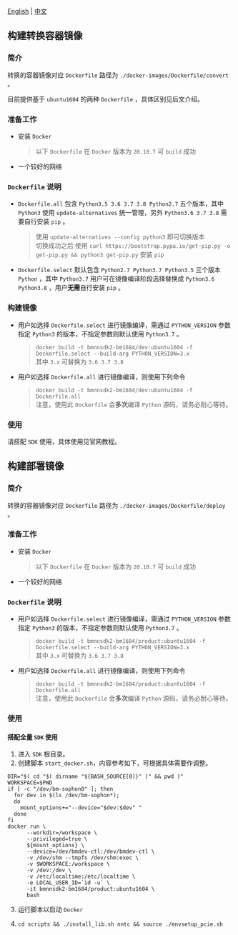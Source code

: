 [English](./README.md) | [中文](README_ZH.md)
## 构建转换容器镜像
### 简介
转换的容器镜像对应 `Dockerfile` 路径为 `./docker-images/Dockerfile/convert` 。

目前提供基于 `ubuntu1604` 的两种 `Dockerfile` ，具体区别见后文介绍。
### 准备工作
- 安装 `Docker`
  > 以下 `Dockerfile` 在 `Docker` 版本为 `20.10.7` 可 `build` 成功
- 一个较好的网络

### `Dockerfile` 说明
- `Dockerfile.all` 包含 `Python3.5 3.6 3.7 3.8 Python2.7` 五个版本，其中 `Python3` 使用 `update-alternatives` 统一管理，另外 `Python3.6 3.7 3.8` 需要自行安装 `pip` 。
  > 使用 `update-alternatives --config python3` 即可切换版本 \
  > 切换成功之后 使用 `curl https://bootstrap.pypa.io/get-pip.py -o get-pip.py && python3 get-pip.py` 安装 `pip`
- `Dockerfile.select` 默认包含 `Python2.7 Python3.7 Python3.5` 三个版本 `Python` ，其中 `Python3.7` 用户可在镜像编译阶段选择替换成 `Python3.6 Python3.8` ，用户**无需**自行安装 `pip` 。

### 构建镜像
- 用户如选择 `Dockerfile.select` 进行镜像编译，需通过 `PYTHON_VERSION` 参数指定 `Python3` 的版本，不指定参数则默认使用 `Python3.7` 。
  > `docker build -t bmnnsdk2-bm1684/dev:ubuntu1604 -f Dockerfile.select --build-arg PYTHON_VERSION=3.x` \
  > 其中 `3.x` 可替换为 `3.6 3.7 3.8`
- 用户如选择 `Dockerfile.all` 进行镜像编译，则使用下列命令
  > `docker build -t bmnnsdk2-bm1684/dev:ubuntu1604 -f Dockerfile.all` \
  > 注意，使用此 `Dockerfile` 会**多次**编译 `Python` 源码，请务必耐心等待。
### 使用
请搭配 `SDK` 使用，具体使用见官网教程。

## 构建部署镜像
### 简介
转换的容器镜像对应 `Dockerfile` 路径为 `./docker-images/Dockerfile/deploy` 。
### 准备工作
- 安装 `Docker`
  > 以下 `Dockerfile` 在 `Docker` 版本为 `20.10.7` 可 `build` 成功
- 一个较好的网络

### `Dockerfile` 说明

- 用户如选择 `Dockerfile.select` 进行镜像编译，需通过 `PYTHON_VERSION` 参数指定 `Python3` 的版本，不指定参数则默认使用 `Python3.7` 。
  > `docker build -t bmnnsdk2-bm1684/product:ubuntu1604 -f Dockerfile.select --build-arg PYTHON_VERSION=3.x` \
  > 其中 `3.x` 可替换为 `3.6 3.7 3.8`
- 用户如选择 `Dockerfile.all` 进行镜像编译，则使用下列命令
  > `docker build -t bmnnsdk2-bm1684/product:ubuntu1604 -f Dockerfile.all` \
  > 注意，使用此 `Dockerfile` 会**多次**编译 `Python` 源码，请务必耐心等待。

### 使用
#### 搭配全量 `SDK` 使用
1. 进入 `SDK` 根目录。
2. 创建脚本 `start_docker.sh`，内容参考如下，可根据具体需要作调整。
```
DIR="$( cd "$( dirname "${BASH_SOURCE[0]}" )" && pwd )"
WORKSPACE=$PWD
if [ -c "/dev/bm-sophon0" ]; then
  for dev in $(ls /dev/bm-sophon*);
  do
    mount_options+="--device="$dev:$dev" "
  done
fi
docker run \
      --workdir=/workspace \
      --privileged=true \
      ${mount_options} \
      --device=/dev/bmdev-ctl:/dev/bmdev-ctl \
      -v /dev/shm --tmpfs /dev/shm:exec \
      -v $WORKSPACE:/workspace \
      -v /dev:/dev \
      -v /etc/localtime:/etc/localtime \
      -e LOCAL_USER_ID=`id -u` \
      -it bmnnsdk2-bm1684/product:ubuntu1604 \
      bash
```
3. 运行脚本以启动 `Docker`

4. `cd scripts && ./install_lib.sh nntc && source ./envsetup_pcie.sh`